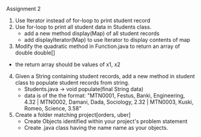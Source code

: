 Assignment 2

1. Use Iterator instead of for-loop to print student record
2. Use for-loop to print all student data in Students class. 
   - add a new method display(Map) of all student records 
   - add displayIterator(Map) to use Iterator to display contents of map
3. Modify the quadratic method in Function.java to return an array of double  double[]
  - the return array should be values of x1, x2
4. Given a String containing student records, add a new method in student class to 
populate student records from string.
   - Students.java -> void populate(final String data)
   - data is of the the format:
   "MTN0001, Festus, Banki, Engineering, 4.32 | MTN0002, Damani, Dada, Sociology, 2.32  | MTN0003, Kuski, Romeo, Science, 3.58"
5. Create a folder matching project[orders, uber]
   - Create Objects identified within your project's problem statement
   - Create .java class having the name name as your objects.